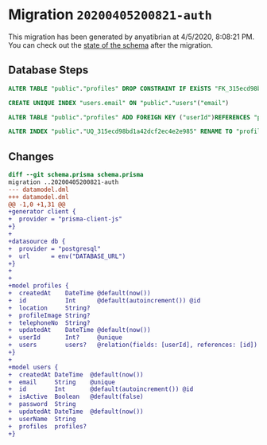 # Migration `20200405200821-auth`

This migration has been generated by anyatibrian at 4/5/2020, 8:08:21 PM.
You can check out the [state of the schema](./schema.prisma) after the migration.

## Database Steps

```sql
ALTER TABLE "public"."profiles" DROP CONSTRAINT IF EXiSTS "FK_315ecd98bd1a42dcf2ec4e2e985";

CREATE UNIQUE INDEX "users.email" ON "public"."users"("email")

ALTER TABLE "public"."profiles" ADD FOREIGN KEY ("userId")REFERENCES "public"."users"("id") ON DELETE SET NULL  ON UPDATE CASCADE

ALTER INDEX "public"."UQ_315ecd98bd1a42dcf2ec4e2e985" RENAME TO "profiles.userId"
```

## Changes

```diff
diff --git schema.prisma schema.prisma
migration ..20200405200821-auth
--- datamodel.dml
+++ datamodel.dml
@@ -1,0 +1,31 @@
+generator client {
+  provider = "prisma-client-js"
+}
+
+datasource db {
+  provider = "postgresql"
+  url      = env("DATABASE_URL")
+}
+
+
+model profiles {
+  createdAt    DateTime @default(now())
+  id           Int      @default(autoincrement()) @id
+  location     String?
+  profileImage String?
+  telephoneNo  String?
+  updatedAt    DateTime @default(now())
+  userId       Int?     @unique
+  users        users?   @relation(fields: [userId], references: [id])
+}
+
+model users {
+  createdAt DateTime  @default(now())
+  email     String    @unique
+  id        Int       @default(autoincrement()) @id
+  isActive  Boolean   @default(false)
+  password  String
+  updatedAt DateTime  @default(now())
+  userName  String
+  profiles  profiles?
+}
```


